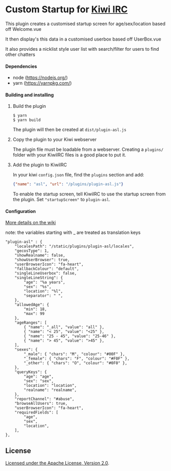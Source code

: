 # Custom Startup for [Kiwi IRC](https://kiwiirc.com)

This plugin creates a customised startup screen for age/sex/location based off Welcome.vue

It then display's this data in a customised userbox based off UserBox.vue

It also provides a nicklist style user list with search/filter for users to find other chatters

#### Dependencies
* node (https://nodejs.org/)
* yarn (https://yarnpkg.com/)

#### Building and installing

1. Build the plugin

   ```console
   $ yarn
   $ yarn build
   ```

   The plugin will then be created at `dist/plugin-asl.js`

2. Copy the plugin to your Kiwi webserver

   The plugin file must be loadable from a webserver. Creating a `plugins/` folder with your KiwiIRC files is a good place to put it.

3. Add the plugin to KiwiIRC

   In your kiwi `config.json` file, find the `plugins` section and add:
   ```json
   {"name": "asl", "url": "/plugins/plugin-asl.js"}
   ```

   To enable the startup screen, tell KiwiIRC to use the startup screen from the plugin. Set `"startupScreen"` to `plugin-asl`.

#### Configuration

[More details on the wiki](https://github.com/ItsOnlyBinary/kiwiirc-plugin-asl/wiki/Configuration)

note: the variables starting with _ are treated as translation keys

```
"plugin-asl" : {
    "localesPath": "/static/plugins/plugin-asl/locales",
    "gecosType": 1,
    "showRealname": false,
    "showUserBrowser": true,
    "userBrowserIcon": "fa-heart",
    "fallbackColour": "default",
    "singleLineUserbox": false,
    "singleLineString": {
        "age": "%a years",
        "sex": "%s",
        "location": "%l",
        "separator": " ",
    },
    "allowedAge": {
        "min": 18,
        "max": 99
    },
    "ageRanges": [
        { "name": "_all", "value": "all" },
        { "name": "< 25", "value": "<25" },
        { "name": "25 - 45", "value": "25-46" },
        { "name": "> 45", "value": ">45" },
    ],
    "sexes": {
        "_male": { "chars": "M", "colour": "#00F" },
        "_female": { "chars": "F", "colour": "#F0F" },
        "_other": { "chars": "O", "colour": "#0F0" },
    },
    "queryKeys": {
        "age": "age",
        "sex": "sex",
        "location": "location",
        "realname": "realname",
    },
    "reportChannel": "#abuse",
    "browseAllUsers": true,
    "userBrowserIcon": "fa-heart",
    "requiredFields": [
        "age",
        "sex",
        "location",
    ],
},
```

## License

[Licensed under the Apache License, Version 2.0](LICENSE).
